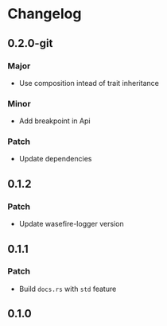 # Changelog

## 0.2.0-git

### Major

- Use composition intead of trait inheritance

### Minor

- Add breakpoint in Api

### Patch

- Update dependencies

## 0.1.2

### Patch

- Update wasefire-logger version

## 0.1.1

### Patch

- Build `docs.rs` with `std` feature

## 0.1.0

<!-- Update PR number to skip CHANGELOG.md test: #112 -->
